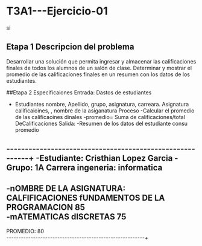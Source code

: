 # T3A1---Ejercicio-01
si
## Etapa 1 Descripcion del problema 
Desarrollar una solución que permita ingresar y almacenar las calificaciones finales de todos los alumnos de un salón de clase. Determinar y mostrar el promedio de las calificaciones finales en un resumen con los datos de los estudiantes.

##Etapa 2 Especificaiones
Entrada: Dastos de estudiantes
 - Estudiantes nombre, Apellido, grupo, asignatura, carreara.
 Asignatura calificaioines, , nombre de la asiganatura
Proceso
-Calcular el promedio de las calificaoines dinales
-promedio= Suma de calificaciones/total DeCalificaciones
Salida: 
-Resumen de los datos del estudiante consu promedio

---------------------------------------------------------+
-Estudiante: Cristhian Lopez Garcia
-Grupo: 1A     Carrera ingeneria: informatica
-
-nOMBRE DE LA ASIGNATURA:                CALFIFICACIONES
fUNDAMENTOS DE LA PROGRAMACION           85   
-mATEMATICAS dISCRETAS                   75
----------------------------------------------------------
PROMEDIO:                                80               
---------------------------------------------------------+
